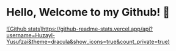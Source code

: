 # Hello, Welcome to my Github! 👾

[![Github stats]https://github-readme-stats.vercel.app/api?username=Huzayl-Yusufzai&theme=dracula&show_icons=true&count_private=true)](https://github.com/Huzayl-Yusufzai)
